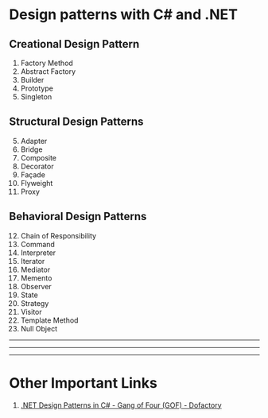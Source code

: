 # Design patterns with C# and .NET

## Creational Design Pattern
1. Factory Method
2. Abstract Factory
3. Builder
4. Prototype
4. Singleton

## Structural Design Patterns
5. Adapter
6. Bridge
7. Composite
8. Decorator
9. Façade
10. Flyweight
11. Proxy

## Behavioral Design Patterns
12. Chain of Responsibility
13. Command
14. Interpreter
15. Iterator
16. Mediator
17. Memento
18. Observer
19. State
20. Strategy
21. Visitor
22. Template Method
23. Null Object



----
----
----

# Other Important Links

1. [.NET Design Patterns in C# - Gang of Four (GOF) - Dofactory](https://dofactory.com/net/design-patterns)

